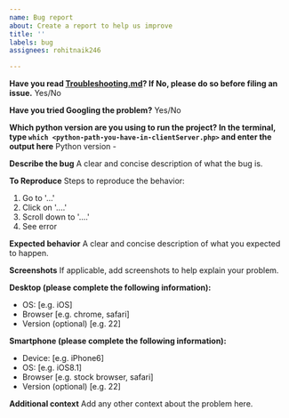 ```yaml
---
name: Bug report
about: Create a report to help us improve
title: ''
labels: bug
assignees: rohitnaik246

---
```


**Have you read [Troubleshooting.md](https://github.com/rohitnaik246/Malicious-Web-Content-Detection-Using-Machine-Learning/blob/master/docs/Troubleshooting.md)? If No, please do so before filing an issue.**
Yes/No

**Have you tried Googling the problem?**
Yes/No

**Which python version are you using to run the project? In the terminal, type ```which <python-path-you-have-in-clientServer.php>``` and enter the output here**
Python version -

**Describe the bug**
A clear and concise description of what the bug is.

**To Reproduce**
Steps to reproduce the behavior:
1. Go to '...'
2. Click on '....'
3. Scroll down to '....'
4. See error

**Expected behavior**
A clear and concise description of what you expected to happen.

**Screenshots**
If applicable, add screenshots to help explain your problem.

**Desktop (please complete the following information):**
 - OS: [e.g. iOS]
 - Browser [e.g. chrome, safari]
 - Version (optional) [e.g. 22]

**Smartphone (please complete the following information):**
 - Device: [e.g. iPhone6]
 - OS: [e.g. iOS8.1]
 - Browser [e.g. stock browser, safari]
 - Version (optional) [e.g. 22]

**Additional context**
Add any other context about the problem here.
